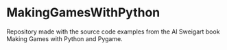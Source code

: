 # MakingGamesWithPython
Repository made with the source code examples from the Al Sweigart book Making Games with Python and Pygame.
